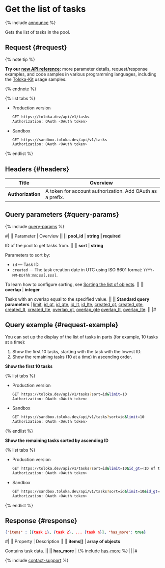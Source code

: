 # Get the list of tasks

{% include [announce](../_includes/announce.md) %}

Gets the list of tasks in the pool.

## Request {#request}

{% note tip %}

**Try our [new API reference](https://toloka.ai/docs/api/api-reference/#get-/tasks):** more parameter details, request/response examples, and code samples in various programming languages, including the [Toloka-Kit](../../toloka-kit/index.md) usage samples.

{% endnote %}

{% list tabs %}

- Production version

  ```bash
  GET https://toloka.dev/api/v1/tasks
  Authorization: OAuth <OAuth token>
  ```

- Sandbox

  ```bash
  GET https://sandbox.toloka.dev/api/v1/tasks
  Authorization: OAuth <OAuth token>
  ```

{% endlist %}

## Headers {#headers}

Title | Overview
----- | -----
**Authorization** | A token for account authorization. Add OAuth as a prefix.

## Query parameters {#query-params}

{% include [query-params](../_includes/query-params.md) %}

#|
|| Parameter | Overview ||
|| **pool_id** | **string \| required**

ID of the pool to get tasks from. ||
|| **sort** | **string**

Parameters to sort by:

- `id` — Task ID.
- `created` — The task creation date in UTC using ISO 8601 format: `YYYY-MM-DDThh:mm:ss[.sss]`.

To learn how to configure sorting, see [Sorting the list of objects](sorting.md). ||
|| **overlap** | **integer**

Tasks with an overlap equal to the specified value. ||
|| **Standard query parameters** | [limit](standard-query-parameters.md#limit), [id_gt](standard-query-parameters.md#id_gt), [id_gte](standard-query-parameters.md#id_gte), [id_lt](standard-query-parameters.md#id_lt), [id_lte](standard-query-parameters.md#id_lte), [created_gt](standard-query-parameters.md#created_gt), [created_gte](standard-query-parameters.md#created_gte), [created_lt](standard-query-parameters.md#created_lt), [created_lte](standard-query-parameters.md#created_lte), [overlap_gt](standard-query-parameters.md#overlap_gt), [overlap_gte](standard-query-parameters.md#overlap_gte) [overlap_lt](standard-query-parameters.md#overlap_lt), [overlap_lte](standard-query-parameters.md#overlap_lte). ||
|#

## Query example {#request-example}

You can set up the display of the list of tasks in parts (for example, 10 tasks at a time):

1. Show the first 10 tasks, starting with the task with the lowest ID.
1. Show the remaining tasks (10 at a time) in ascending order.

**Show the first 10 tasks**

{% list tabs %}

- Production version

  ```bash
  GET https://toloka.dev/api/v1/tasks?sort=id&limit=10
  Authorization: OAuth <OAuth token>
  ```

- Sandbox

  ```bash
  GET https://sandbox.toloka.dev/api/v1/tasks?sort=id&limit=10
  Authorization: OAuth <OAuth token>
  ```

{% endlist %}

**Show the remaining tasks sorted by ascending ID**

{% list tabs %}

- Production version

  ```bash
  GET https://toloka.dev/api/v1/tasks?sort=id&limit=10&id_gt=<ID of the last task from the previous response>
  Authorization: OAuth <OAuth token>
  ```

- Sandbox

  ```bash
  GET https://sandbox.toloka.dev/api/v1/tasks?sort=id&limit=10&id_gt=<ID of the last task from the previous response>
  Authorization: OAuth <OAuth token>
  ```

{% endlist %}

## Response {#response}

```json
{"items" : [{task 1}, {task 2}, ... {task n}], "has_more": true}
```

#|
|| Property | Description ||
|| **items[]** | **array of objects**

Contains task data. ||
|| **has_more** | {% include [has-more](../_includes/has-more.md) %} ||
|#

{% include [contact-support](../../guide/_includes/contact-support.md) %}